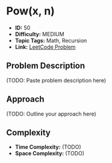# Pow(x, n)

- **ID:** 50
- **Difficulty:** MEDIUM
- **Topic Tags:** Math, Recursion
- **Link:** [LeetCode Problem](https://leetcode.com/problems/powx-n/description/)

## Problem Description

(TODO: Paste problem description here)

## Approach

(TODO: Outline your approach here)

## Complexity

- **Time Complexity:** (TODO)
- **Space Complexity:** (TODO)
